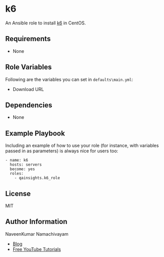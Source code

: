 k6
=========

An Ansible role to install [k6](https://github.com/k6io/k6) in CentOS.

Requirements
------------

- None

Role Variables
--------------

Following are the variables you can set in `defaults\main.yml`:

- Download URL

Dependencies
------------

- None

Example Playbook
----------------

Including an example of how to use your role (for instance, with variables passed in as parameters) is always nice for users too:

    - name: k6
      hosts: servers
      become: yes
      roles:
        - qainsights.k6_role

License
-------

MIT

Author Information
------------------

NaveenKumar Namachivayam

- [Blog](https://qainsights.com)
- [Free YouTube Tutorials](https://www.youtube.com/QAInsights)
